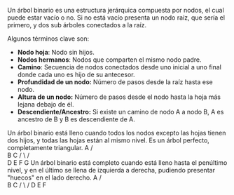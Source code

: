Un árbol binario es una estructura jerárquica compuesta por nodos, el cual puede estar vacío o no. Si no está vacío presenta un nodo raíz, que sería el primero, y dos sub árboles conectados a la raíz.

Algunos términos clave son:
- **Nodo hoja**: Nodo sin hijos.
- **Nodos hermanos**: Nodos que comparten el mismo nodo padre.
- **Camino**: Secuencia de nodos conectados desde uno inicial a uno final donde cada uno es hijo de su antecesor.
- **Profundidad de un nodo:** Número de pasos desde la raíz hasta ese nodo.
- **Altura de un nodo:** Número de pasos desde el nodo hasta la hoja más lejana debajo de él.
- **Descendiente/Ancestro:** Si existe un camino de nodo A a nodo B, A es ancestro de B y B es descendiente de A.

Un árbol binario está lleno cuando todos los nodos excepto las hojas tienen dos hijos, y todas las hojas están al mismo nivel. Es un árbol perfecto, completamente triangular.
	   A
      /   \
    B     C
    / \   / \
    D E F G
Un árbol binario está completo cuando está lleno hasta el penúltimo nivel, y en el último se llena de izquierda a derecha, pudiendo presentar "huecos" en el lado derecho.
      A
    /   \
    B   C
    / \   / 
    D E F

